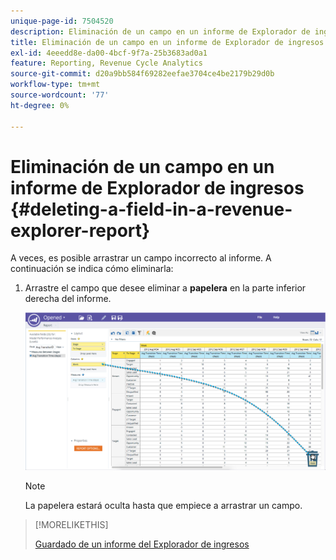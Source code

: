 ```yaml
---
unique-page-id: 7504520
description: Eliminación de un campo en un informe de Explorador de ingresos - Documentos de Marketo - Documentación del producto
title: Eliminación de un campo en un informe de Explorador de ingresos
exl-id: 4eeedd8e-da00-4bcf-9f7a-25b3683ad0a1
feature: Reporting, Revenue Cycle Analytics
source-git-commit: d20a9bb584f69282eefae3704ce4be2179b29d0b
workflow-type: tm+mt
source-wordcount: '77'
ht-degree: 0%

---
```


# Eliminación de un campo en un informe de Explorador de ingresos {#deleting-a-field-in-a-revenue-explorer-report}

A veces, es posible arrastrar un campo incorrecto al informe. A continuación se indica cómo eliminarla:

1. Arrastre el campo que desee eliminar a **papelera** en la parte inferior derecha del informe.

   ![](assets/image2015-3-24-16-3a40-3a13.png)

   >[!NOTE]
   >
   >La papelera estará oculta hasta que empiece a arrastrar un campo.

>[!MORELIKETHIS]
>
>[Guardado de un informe del Explorador de ingresos](/help/marketo/product-docs/reporting/revenue-cycle-analytics/revenue-explorer/saving-a-revenue-explorer-report.md)
